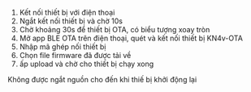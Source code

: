 1. Kết nối thiết bị với điện thoại
2. Ngắt kết nối thiết bị và chờ 10s
3. Chờ khoảng 30s để thiết bị OTA, có biểu tượng xoay tròn
4. Mở app BLE OTA trên điện thoại, quét và kết nối thiết bị KN4v-OTA
5. Nhập mã ghép nối thiết bị
6. Chọn file firmware đã được tải về
7. ấp upload và chờ cho thiết bị chạy xong

Không được ngắt nguồn cho đến khi thiế bị khởi động lại